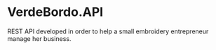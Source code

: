# VerdeBordo.API

REST API developed in order to help a small embroidery entrepreneur manage her business.

